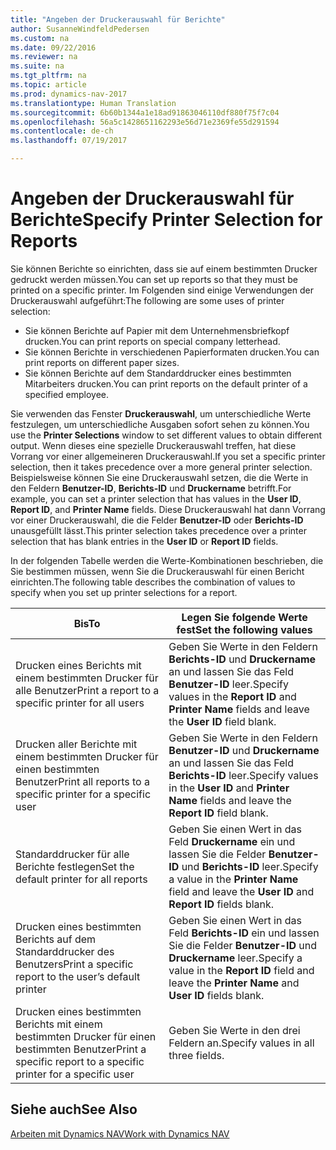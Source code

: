 ```yaml
---
title: "Angeben der Druckerauswahl für Berichte"
author: SusanneWindfeldPedersen
ms.custom: na
ms.date: 09/22/2016
ms.reviewer: na
ms.suite: na
ms.tgt_pltfrm: na
ms.topic: article
ms.prod: dynamics-nav-2017
ms.translationtype: Human Translation
ms.sourcegitcommit: 6b60b1344a1e18ad91863046110df880f75f7c04
ms.openlocfilehash: 56a5c1428651162293e56d71e2369fe55d291594
ms.contentlocale: de-ch
ms.lasthandoff: 07/19/2017

---
```

    
# <a name="specify-printer-selection-for-reports"></a><span data-ttu-id="48768-102">Angeben der Druckerauswahl für Berichte</span><span class="sxs-lookup"><span data-stu-id="48768-102">Specify Printer Selection for Reports</span></span>
<span data-ttu-id="48768-103">Sie können Berichte so einrichten, dass sie auf einem bestimmten Drucker gedruckt werden müssen.</span><span class="sxs-lookup"><span data-stu-id="48768-103">You can set up reports so that they must be printed on a specific printer.</span></span> <span data-ttu-id="48768-104">Im Folgenden sind einige Verwendungen der Druckerauswahl aufgeführt:</span><span class="sxs-lookup"><span data-stu-id="48768-104">The following are some uses of printer selection:</span></span> 

- <span data-ttu-id="48768-105">Sie können Berichte auf Papier mit dem Unternehmensbriefkopf drucken.</span><span class="sxs-lookup"><span data-stu-id="48768-105">You can print reports on special company letterhead.</span></span>
- <span data-ttu-id="48768-106">Sie können Berichte in verschiedenen Papierformaten drucken.</span><span class="sxs-lookup"><span data-stu-id="48768-106">You can print reports on different paper sizes.</span></span>
- <span data-ttu-id="48768-107">Sie können Berichte auf dem Standarddrucker eines bestimmten Mitarbeiters drucken.</span><span class="sxs-lookup"><span data-stu-id="48768-107">You can print reports on the default printer of a specified employee.</span></span>

<span data-ttu-id="48768-108">Sie verwenden das Fenster **Druckerauswahl**, um unterschiedliche Werte festzulegen, um unterschiedliche Ausgaben sofort sehen zu können.</span><span class="sxs-lookup"><span data-stu-id="48768-108">You use the **Printer Selections** window to set different values to obtain different output.</span></span> <span data-ttu-id="48768-109">Wenn dieses eine spezielle Druckerauswahl treffen, hat diese Vorrang vor einer allgemeineren Druckerauswahl.</span><span class="sxs-lookup"><span data-stu-id="48768-109">If you set a specific printer selection, then it takes precedence over a more general printer selection.</span></span> <span data-ttu-id="48768-110">Beispielsweise können Sie eine Druckerauswahl setzen, die die Werte in den Feldern **Benutzer-ID**, **Berichts-ID** und **Druckername** betrifft.</span><span class="sxs-lookup"><span data-stu-id="48768-110">For example, you can set a printer selection that has values in the **User ID**, **Report ID**, and **Printer Name** fields.</span></span> <span data-ttu-id="48768-111">Diese Druckerauswahl hat dann Vorrang vor einer Druckerauswahl, die die Felder **Benutzer-ID** oder **Berichts-ID** unausgefüllt lässt.</span><span class="sxs-lookup"><span data-stu-id="48768-111">This printer selection takes precedence over a printer selection that has blank entries in the **User ID** or **Report ID** fields.</span></span> 

<span data-ttu-id="48768-112">In der folgenden Tabelle werden die Werte-Kombinationen beschrieben, die Sie bestimmen müssen, wenn Sie die Druckerauswahl für einen Bericht einrichten.</span><span class="sxs-lookup"><span data-stu-id="48768-112">The following table describes the combination of values to specify when you set up printer selections for a report.</span></span>

|<span data-ttu-id="48768-113">Bis</span><span class="sxs-lookup"><span data-stu-id="48768-113">To</span></span>                                                 |<span data-ttu-id="48768-114">Legen Sie folgende Werte fest</span><span class="sxs-lookup"><span data-stu-id="48768-114">Set the following values</span></span>                                             |
|---------------------------------------------------|---------------------------------------------------------------------|
|<span data-ttu-id="48768-115">Drucken eines Berichts mit einem bestimmten Drucker für alle Benutzer</span><span class="sxs-lookup"><span data-stu-id="48768-115">Print a report to a specific printer for all users</span></span> |<span data-ttu-id="48768-116">Geben Sie Werte in den Feldern **Berichts-ID** und **Druckername** an und lassen Sie das Feld **Benutzer-ID** leer.</span><span class="sxs-lookup"><span data-stu-id="48768-116">Specify values in the **Report ID** and **Printer Name** fields and leave the **User ID** field blank.</span></span>|
|<span data-ttu-id="48768-117">Drucken aller Berichte mit einem bestimmten Drucker für einen bestimmten Benutzer</span><span class="sxs-lookup"><span data-stu-id="48768-117">Print all reports to a specific printer for a specific user</span></span>|<span data-ttu-id="48768-118">Geben Sie Werte in den Feldern **Benutzer-ID** und **Druckername** an und lassen Sie das Feld **Berichts-ID** leer.</span><span class="sxs-lookup"><span data-stu-id="48768-118">Specify values in the **User ID** and **Printer Name** fields and leave the **Report ID** field blank.</span></span>|
|<span data-ttu-id="48768-119">Standarddrucker für alle Berichte festlegen</span><span class="sxs-lookup"><span data-stu-id="48768-119">Set the default printer for all reports</span></span>|<span data-ttu-id="48768-120">Geben Sie einen Wert in das Feld **Druckername** ein und lassen Sie die Felder **Benutzer-ID** und **Berichts-ID** leer.</span><span class="sxs-lookup"><span data-stu-id="48768-120">Specify a value in the **Printer Name** field and leave the **User ID** and **Report ID** fields blank.</span></span>|
|<span data-ttu-id="48768-121">Drucken eines bestimmten Berichts auf dem Standarddrucker des Benutzers</span><span class="sxs-lookup"><span data-stu-id="48768-121">Print a specific report to the user’s default printer</span></span>|<span data-ttu-id="48768-122">Geben Sie einen Wert in das Feld **Berichts-ID** ein und lassen Sie die Felder **Benutzer-ID** und **Druckername** leer.</span><span class="sxs-lookup"><span data-stu-id="48768-122">Specify a value in the **Report ID** field and leave the **Printer Name** and **User ID** fields blank.</span></span>|
|<span data-ttu-id="48768-123">Drucken eines bestimmten Berichts mit einem bestimmten Drucker für einen bestimmten Benutzer</span><span class="sxs-lookup"><span data-stu-id="48768-123">Print a specific report to a specific printer for a specific user</span></span>|<span data-ttu-id="48768-124">Geben Sie Werte in den drei Feldern an.</span><span class="sxs-lookup"><span data-stu-id="48768-124">Specify values in all three fields.</span></span>|

## <a name="see-also"></a><span data-ttu-id="48768-125">Siehe auch</span><span class="sxs-lookup"><span data-stu-id="48768-125">See Also</span></span>
[<span data-ttu-id="48768-126">Arbeiten mit Dynamics NAV</span><span class="sxs-lookup"><span data-stu-id="48768-126">Work with Dynamics NAV</span></span>](ui-work-product.md)

